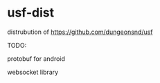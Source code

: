 # usf-dist
distrubution of  https://github.com/dungeonsnd/usf

TODO:

protobuf for android

websocket library

